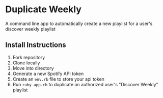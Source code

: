 # Duplicate Weekly

A command line app to automatically create a new playlist for a user's discover weekly playlist

## Install Instructions

1. Fork repository
2. Clone locally
3. Move into directory
4. Generate a new Spotify API token
5. Create an `env.rb` file to store your api token
6. Run `ruby app.rb` to duplicate an authorized user's "Discover Weekly" playlist
